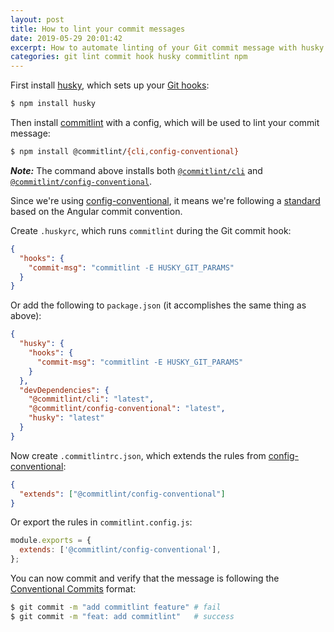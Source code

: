 ```yaml
---
layout: post
title: How to lint your commit messages
date: 2019-05-29 20:01:42
excerpt: How to automate linting of your Git commit message with husky and commitlint.
categories: git lint commit hook husky commitlint npm
---
```


First install [husky](https://github.com/typicode/husky), which sets up your [Git hooks](https://git-scm.com/docs/githooks):

```sh
$ npm install husky
```

Then install [commitlint](https://github.com/conventional-changelog/commitlint) with a config, which will be used to lint your commit message:

```sh
$ npm install @commitlint/{cli,config-conventional}
```

_**Note:**_ The command above installs both [`@commitlint/cli`](https://www.npmjs.com/package/@commitlint/cli) and [`@commitlint/config-conventional`](https://www.npmjs.com/package/@commitlint/config-conventional).

Since we're using [config-conventional](https://github.com/conventional-changelog/commitlint/tree/master/%40commitlint/config-conventional), it means we're following a [standard](https://www.conventionalcommits.org/) based on the Angular commit convention.

Create `.huskyrc`, which runs `commitlint` during the Git commit hook:

```json
{
  "hooks": {
    "commit-msg": "commitlint -E HUSKY_GIT_PARAMS"
  }
}
```

Or add the following to `package.json` (it accomplishes the same thing as above):

```json
{
  "husky": {
    "hooks": {
      "commit-msg": "commitlint -E HUSKY_GIT_PARAMS"
    }
  },
  "devDependencies": {
    "@commitlint/cli": "latest",
    "@commitlint/config-conventional": "latest",
    "husky": "latest"
  }
}
```

Now create `.commitlintrc.json`, which extends the rules from [config-conventional](https://github.com/conventional-changelog/commitlint/tree/master/%40commitlint/config-conventional):

```json
{
  "extends": ["@commitlint/config-conventional"]
}
```

Or export the rules in `commitlint.config.js`:

```js
module.exports = {
  extends: ['@commitlint/config-conventional'],
};
```

You can now commit and verify that the message is following the [Conventional Commits](https://www.conventionalcommits.org/) format:

```sh
$ git commit -m "add commitlint feature" # fail
$ git commit -m "feat: add commitlint"   # success
```
